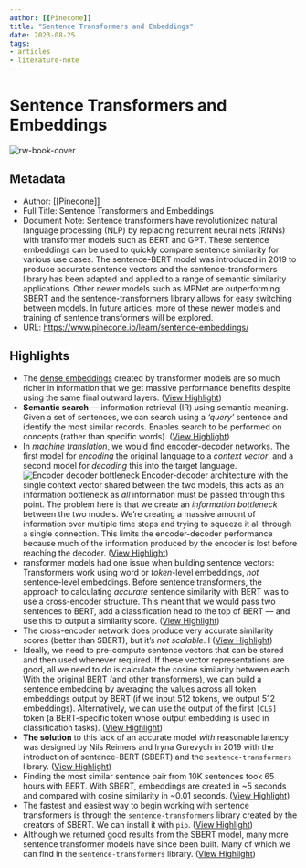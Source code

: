 ```yaml
---
author: [[Pinecone]]
title: "Sentence Transformers and Embeddings"
date: 2023-08-25
tags: 
- articles
- literature-note
---
```

# Sentence Transformers and Embeddings

![rw-book-cover](https://www.pinecone.io/images/sentence-embeddings-1.jpg)

## Metadata
- Author: [[Pinecone]]
- Full Title: Sentence Transformers and Embeddings
- Document Note: Sentence transformers have revolutionized natural language processing (NLP) by replacing recurrent neural nets (RNNs) with transformer models such as BERT and GPT. These sentence embeddings can be used to quickly compare sentence similarity for various use cases. The sentence-BERT model was introduced in 2019 to produce accurate sentence vectors and the sentence-transformers library has been adapted and applied to a range of semantic similarity applications. Other newer models such as MPNet are outperforming SBERT and the sentence-transformers library allows for easy switching between models. In future articles, more of these newer models and training of sentence transformers will be explored.
- URL: https://www.pinecone.io/learn/sentence-embeddings/

## Highlights
- The [dense embeddings](https://www.pinecone.io/learn/dense-vector-embeddings-nlp/) created by transformer models are so much richer in information that we get massive performance benefits despite using the same final outward layers. ([View Highlight](https://read.readwise.io/read/01gt9v4q1vjr6f309nen6rfy4t))
- **Semantic search** — information retrieval (IR) using semantic meaning. Given a set of sentences, we can search using a *‘query’* sentence and identify the most similar records. Enables search to be performed on concepts (rather than specific words). ([View Highlight](https://read.readwise.io/read/01gt9v5001d24g4em7ggwtb35r))
- In *machine translation*, we would find [encoder-decoder networks](https://machinelearningmastery.com/encoder-decoder-recurrent-neural-network-models-neural-machine-translation/). The first model for *encoding* the original language to a *context vector*, and a second model for *decoding* this into the target language.
  ![Encoder decoder bottleneck](https://d33wubrfki0l68.cloudfront.net/68304720e137ea713a3e69c2a6b4c330ad2e9ebd/2d043/images/sentence-embeddings-2.jpg) Encoder-decoder architecture with the single context vector shared between the two models, this acts as an information bottleneck as *all* information must be passed through this point.
  The problem here is that we create an *information bottleneck* between the two models. We’re creating a massive amount of information over multiple time steps and trying to squeeze it all through a single connection. This limits the encoder-decoder performance because much of the information produced by the encoder is lost before reaching the decoder. ([View Highlight](https://read.readwise.io/read/01gt9v60ggr0ywdre2qrynnaqf))
- ransformer models had one issue when building sentence vectors: Transformers work using word or *token*-level embeddings, *not* sentence-level embeddings.
  Before sentence transformers, the approach to calculating *accurate* sentence similarity with BERT was to use a cross-encoder structure. This meant that we would pass two sentences to BERT, add a classification head to the top of BERT — and use this to output a similarity score. ([View Highlight](https://read.readwise.io/read/01gt9va9dadn748r0dh2jnef1p))
- The cross-encoder network does produce very accurate similarity scores (better than SBERT), but it’s *not scalable*. I ([View Highlight](https://read.readwise.io/read/01gt9vaj4ene20ryca3fh3skhf))
- Ideally, we need to pre-compute sentence vectors that can be stored and then used whenever required. If these vector representations are good, all we need to do is calculate the cosine similarity between each.
  With the original BERT (and other transformers), we can build a sentence embedding by averaging the values across all token embeddings output by BERT (if we input 512 tokens, we output 512 embeddings). Alternatively, we can use the output of the first `[CLS]` token (a BERT-specific token whose output embedding is used in classification tasks). ([View Highlight](https://read.readwise.io/read/01gt9vbdbq5bspmxyy77dj3sg4))
- **The solution** to this lack of an accurate model *with* reasonable latency was designed by Nils Reimers and Iryna Gurevych in 2019 with the introduction of sentence-BERT (SBERT) and the `sentence-transformers` library. ([View Highlight](https://read.readwise.io/read/01gt9vby1e7h8sdky900gbp2kx))
- Finding the most similar sentence pair from 10K sentences took 65 hours with BERT. With SBERT, embeddings are created in ~5 seconds and compared with cosine similarity in ~0.01 seconds. ([View Highlight](https://read.readwise.io/read/01gt9vckjemv9b3ft51cv4hdbc))
- The fastest and easiest way to begin working with sentence transformers is through the `sentence-transformers` library created by the creators of SBERT. We can install it with `pip`. ([View Highlight](https://read.readwise.io/read/01gt9vgymnfj7zc7st7xhqat4e))
- Although we returned good results from the SBERT model, many more sentence transformer models have since been built. Many of which we can find in the `sentence-transformers` library. ([View Highlight](https://read.readwise.io/read/01gt9vhxqr46jhyjgr8mb83s16))

